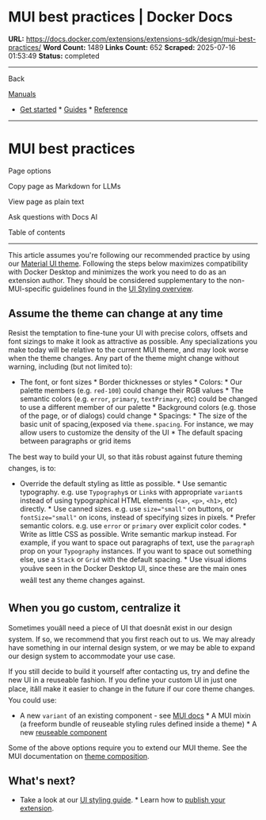 # MUI best practices | Docker Docs

**URL:** https://docs.docker.com/extensions/extensions-sdk/design/mui-best-practices/
**Word Count:** 1489
**Links Count:** 652
**Scraped:** 2025-07-16 01:53:49
**Status:** completed

---

Back

[Manuals](https://docs.docker.com/manuals/)

  * [Get started](https://docs.docker.com/get-started/)   * [Guides](https://docs.docker.com/guides/)   * [Reference](https://docs.docker.com/reference/)

* * *

# MUI best practices

Page options

Copy page as Markdown for LLMs

View page as plain text

Ask questions with Docs AI

Table of contents

* * *

This article assumes you're following our recommended practice by using our [Material UI theme](https://www.npmjs.com/package/@docker/docker-mui-theme). Following the steps below maximizes compatibility with Docker Desktop and minimizes the work you need to do as an extension author. They should be considered supplementary to the non-MUI-specific guidelines found in the [UI Styling overview](https://docs.docker.com/extensions/extensions-sdk/design/).

## Assume the theme can change at any time

Resist the temptation to fine-tune your UI with precise colors, offsets and font sizings to make it look as attractive as possible. Any specializations you make today will be relative to the current MUI theme, and may look worse when the theme changes. Any part of the theme might change without warning, including \(but not limited to\):

  * The font, or font sizes   * Border thicknesses or styles   * Colors:     * Our palette members \(e.g. `red-100`\) could change their RGB values     * The semantic colors \(e.g. `error`, `primary`, `textPrimary`, etc\) could be changed to use a different member of our palette     * Background colors \(e.g. those of the page, or of dialogs\) could change   * Spacings:     * The size of the basic unit of spacing,\(exposed via `theme.spacing`. For instance, we may allow users to customize the density of the UI     * The default spacing between paragraphs or grid items

The best way to build your UI, so that itâs robust against future theming changes, is to:

  * Override the default styling as little as possible.   * Use semantic typography. e.g. use `Typography`s or `Link`s with appropriate `variant`s instead of using typographical HTML elements \(`<a>`, `<p>`, `<h1>`, etc\) directly.   * Use canned sizes. e.g. use `size="small"` on buttons, or `fontSize="small"` on icons, instead of specifying sizes in pixels.   * Prefer semantic colors. e.g. use `error` or `primary` over explicit color codes.   * Write as little CSS as possible. Write semantic markup instead. For example, if you want to space out paragraphs of text, use the `paragraph` prop on your `Typography` instances. If you want to space out something else, use a `Stack` or `Grid` with the default spacing.   * Use visual idioms youâve seen in the Docker Desktop UI, since these are the main ones weâll test any theme changes against.

## When you go custom, centralize it

Sometimes youâll need a piece of UI that doesnât exist in our design system. If so, we recommend that you first reach out to us. We may already have something in our internal design system, or we may be able to expand our design system to accommodate your use case.

If you still decide to build it yourself after contacting us, try and define the new UI in a reuseable fashion. If you define your custom UI in just one place, itâll make it easier to change in the future if our core theme changes. You could use:

  * A new `variant` of an existing component - see [MUI docs](https://mui.com/material-ui/customization/theme-components/#creating-new-component-variants)   * A MUI mixin \(a freeform bundle of reuseable styling rules defined inside a theme\)   * A new [reuseable component](https://mui.com/material-ui/customization/how-to-customize/#2-reusable-component)

Some of the above options require you to extend our MUI theme. See the MUI documentation on [theme composition](https://mui.com/material-ui/customization/theming/#nesting-the-theme).

## What's next?

  * Take a look at our [UI styling guide](https://docs.docker.com/extensions/extensions-sdk/design/).   * Learn how to [publish your extension](https://docs.docker.com/extensions/extensions-sdk/extensions/).